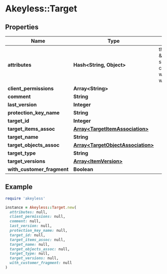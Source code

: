 # Akeyless::Target

## Properties

| Name | Type | Description | Notes |
| ---- | ---- | ----------- | ----- |
| **attributes** | **Hash&lt;String, Object&gt;** | this is not \&quot;omitempty\&quot; since an empty value causes no update while an empty map will clear the attributes | [optional] |
| **client_permissions** | **Array&lt;String&gt;** |  | [optional] |
| **comment** | **String** |  | [optional] |
| **last_version** | **Integer** |  | [optional] |
| **protection_key_name** | **String** |  | [optional] |
| **target_id** | **Integer** |  | [optional] |
| **target_items_assoc** | [**Array&lt;TargetItemAssociation&gt;**](TargetItemAssociation.md) |  | [optional] |
| **target_name** | **String** |  | [optional] |
| **target_objects_assoc** | [**Array&lt;TargetObjectAssociation&gt;**](TargetObjectAssociation.md) |  | [optional] |
| **target_type** | **String** |  | [optional] |
| **target_versions** | [**Array&lt;ItemVersion&gt;**](ItemVersion.md) |  | [optional] |
| **with_customer_fragment** | **Boolean** |  | [optional] |

## Example

```ruby
require 'akeyless'

instance = Akeyless::Target.new(
  attributes: null,
  client_permissions: null,
  comment: null,
  last_version: null,
  protection_key_name: null,
  target_id: null,
  target_items_assoc: null,
  target_name: null,
  target_objects_assoc: null,
  target_type: null,
  target_versions: null,
  with_customer_fragment: null
)
```


